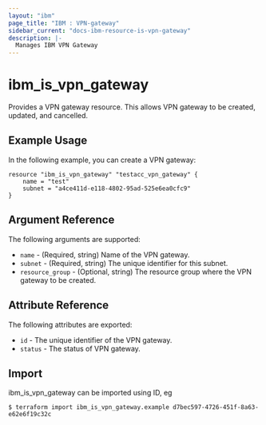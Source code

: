 ```yaml
---
layout: "ibm"
page_title: "IBM : VPN-gateway"
sidebar_current: "docs-ibm-resource-is-vpn-gateway"
description: |-
  Manages IBM VPN Gateway
---
```


# ibm\_is_vpn_gateway

Provides a VPN gateway resource. This allows VPN gateway to be created, updated, and cancelled.


## Example Usage

In the following example, you can create a VPN gateway:

```hcl
resource "ibm_is_vpn_gateway" "testacc_vpn_gateway" {
    name = "test"
    subnet = "a4ce411d-e118-4802-95ad-525e6ea0cfc9"
}

```

## Argument Reference

The following arguments are supported:

* `name` - (Required, string) Name of the VPN gateway.
* `subnet` - (Required, string) The unique identifier for this subnet.
* `resource_group` - (Optional, string) The resource group where the VPN gateway to be created.

## Attribute Reference

The following attributes are exported:

* `id` - The unique identifier of the VPN gateway.
* `status` - The status of VPN gateway.

## Import

ibm_is_vpn_gateway can be imported using ID, eg

```
$ terraform import ibm_is_vpn_gateway.example d7bec597-4726-451f-8a63-e62e6f19c32c
```